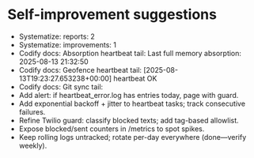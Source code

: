 # Self-improvement suggestions

- Systematize: reports: 2
- Systematize: improvements: 1
- Codify docs: Absorption heartbeat tail: Last full memory absorption: 2025-08-13 21:32:50
- Codify docs: Geofence heartbeat tail: [2025-08-13T19:23:27.653238+00:00] heartbeat OK
- Codify docs: Git sync tail:
- Add alert: if heartbeat_error.log has entries today, page with guard.
- Add exponential backoff + jitter to heartbeat tasks; track consecutive failures.
- Refine Twilio guard: classify blocked texts; add tag-based allowlist.
- Expose blocked/sent counters in /metrics to spot spikes.
- Keep rolling logs untracked; rotate per-day everywhere (done—verify weekly).
